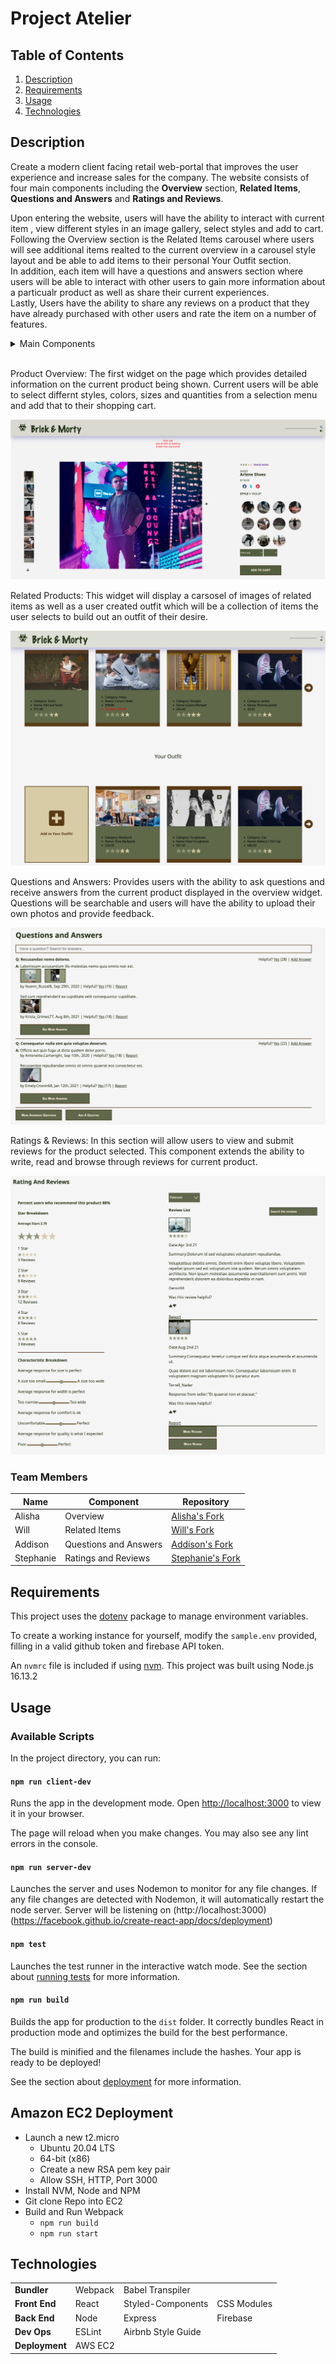 # Project Atelier

## Table of Contents

1. [Description](#description)
1. [Requirements](#requirements)
1. [Usage](#usage)
1. [Technologies](#technologies)

## Description

Create a modern client facing retail web-portal that improves the user experience and increase sales for the company.  The website consists of four main components including the **Overview** section, **Related Items**, **Questions and Answers** and **Ratings and Reviews**.

Upon entering the website, users will have the ability to interact with current item , view different styles in an image gallery, select styles and add to cart.
<br>Following the Overview section is the Related Items carousel where users will see additional items realted to the current overview in a carousel style layout and be able to add items to their personal Your Outfit section.
<br>In addition, each item will have a questions and answers section where users will be able to interact with other users to gain more information about a particualr product as well as share their current experiences.
<br>Lastly, Users have the ability to share any reviews on a product that they have already purchased with other users and rate the item on a number of features.

<details>
<summary>Main Components</summary>

  - Overview
    - Product Details
    - Image Gallery
    - Style Selector
    - Add to cart
  - Related Products
    - Carousel
      - Related Items
      - Your Outfit
  - Questions and Answers
    - Search and Filter
    - Q & A List
      - Question
      - Answer
    - Add a Question or Answer
  - Ratings and Reviews
    - Ratings Breakdown
      - Average Review
      - Breakdown by star rating
      - Recommendation percentage
    - Product Beakdown
      - Spectrums
        - Size
        - Comfort
    - Review List
      - Sorter/Info Bar
      - Individual Reviews

</details>

<br>

Product Overview: The first widget on the page which provides detailed information on the current product being shown.  Current users will be able to select differnt styles, colors, sizes and quantities from a selection menu and add that to their shopping cart.

![Overview](/screenshots/Overview.png)

Related Products: This widget will display a carsosel of images of related items as well as a user created outfit which will be a collection of items the user selects to build out an outfit of their desire.

![Related Products](/screenshots/RelatedItems.png)

Questions and Answers: Provides users with the ability to ask questions and receive answers from the current product displayed in the overview widget.  Questions will be searchable and users will have the ability to upload their own photos and provide feedback.

![Questions and Answers](/screenshots/QuestionAndAnswers.png)

Ratings & Reviews: In this section will allow users to view and submit reviews for the product selected. This component extends the ability to write, read and browse through reviews for current product.

![Ratings and Reviews](/screenshots/RatingAndReview.png)

### Team Members

| Name | Component | Repository |
|---|---|---|
| Alisha | Overview | [Alisha's Fork](https://github.com/akb3y/front-end-capstone) |
| Will | Related Items | [Will's Fork](https://github.com/Acid-Override/front-end-capstone) |
| Addison | Questions and Answers | [Addison's Fork](https://github.com/addisonhernandez/front-end-capstone) |
| Stephanie | Ratings and Reviews | [Stephanie's Fork](https://github.com/positivefx/front-end-capstone) |

## Requirements

This project uses the [dotenv](https://www.npmjs.com/package/dotenv) package to manage environment variables.

To create a working instance for yourself, modify the `sample.env` provided, filling in a valid github token and firebase API token.

An `nvmrc` file is included if using [nvm](https://github.com/nvm-sh/nvm).
This project was built using Node.js 16.13.2

## Usage

### Available Scripts

In the project directory, you can run:

#### `npm run client-dev`

Runs the app in the development mode.
Open [http://localhost:3000](http://localhost:3000) to view it in your browser.

The page will reload when you make changes.
You may also see any lint errors in the console.

#### `npm run server-dev`

Launches the server and uses Nodemon to monitor for any file changes. If any file changes are detected with Nodemon, it will automatically restart the node server.
Server will be listening on (http://localhost:3000)
(https://facebook.github.io/create-react-app/docs/deployment)

#### `npm test`

Launches the test runner in the interactive watch mode.
See the section about [running tests](https://facebook.github.io/create-react-app/docs/running-tests) for more information.

#### `npm run build`

Builds the app for production to the `dist` folder.
It correctly bundles React in production mode and optimizes the build for the best performance.

The build is minified and the filenames include the hashes.
Your app is ready to be deployed!

See the section about [deployment](https://facebook.github.io/create-react-app/docs/deployment) for more information.

## Amazon EC2 Deployment

- Launch a new t2.micro
  - Ubuntu 20.04 LTS
  - 64-bit (x86)
  - Create a new RSA pem key pair
  - Allow SSH, HTTP, Port 3000
- Install NVM, Node and NPM
- Git clone Repo into EC2
- Build and Run Webpack
  - `npm run build`
  - `npm run start`


## Technologies

|   |   |   |   |
|---|---|---|---|
| **Bundler** | Webpack | Babel Transpiler |
| **Front End** | React | Styled-Components| CSS Modules |
| **Back End** | Node | Express | Firebase |
| **Dev Ops** | ESLint | Airbnb Style Guide |
| **Deployment** | AWS EC2 |
